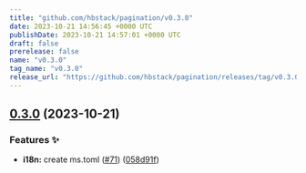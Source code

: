 ```yaml
---
title: "github.com/hbstack/pagination/v0.3.0"
date: 2023-10-21 14:56:45 +0000 UTC
publishDate: 2023-10-21 14:57:01 +0000 UTC
draft: false
prerelease: false
name: "v0.3.0"
tag_name: "v0.3.0"
release_url: "https://github.com/hbstack/pagination/releases/tag/v0.3.0"
---
```


## [0.3.0](https://github.com/hbstack/pagination/compare/v0.2.1...v0.3.0) (2023-10-21)


### Features ✨

* **i18n:** create ms.toml ([#71](https://github.com/hbstack/pagination/issues/71)) ([058d91f](https://github.com/hbstack/pagination/commit/058d91f84fcb88599dcc78057a313f024fd6aec2))
